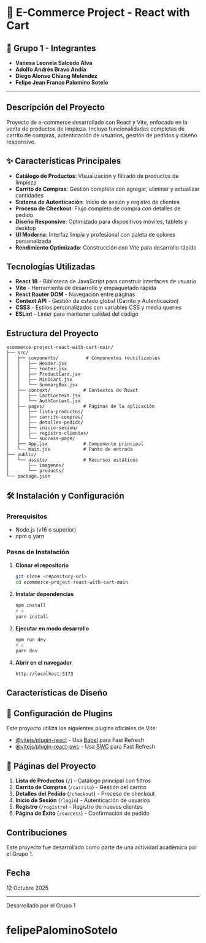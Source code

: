 # 🛒 E-Commerce Project - React with Cart

## 👥 Grupo 1 - Integrantes

- **Vanesa Leonela Salcedo Alva**
- **Adolfo Andrés Bravo Andía**
- **Diego Alonso Chiang Meléndez**
- **Felipe Jean Franco Palomino Sotelo**

---

##  Descripción del Proyecto

Proyecto de e-commerce desarrollado con React y Vite, enfocado en la venta de productos de limpieza. Incluye funcionalidades completas de carrito de compras, autenticación de usuarios, gestión de pedidos y diseño responsive.

## ✨ Características Principales

- **Catálogo de Productos**: Visualización y filtrado de productos de limpieza
- **Carrito de Compras**: Gestión completa con agregar, eliminar y actualizar cantidades
- **Sistema de Autenticación**: Inicio de sesión y registro de clientes
- **Proceso de Checkout**: Flujo completo de compra con detalles de pedido
- **Diseño Responsive**: Optimizado para dispositivos móviles, tablets y desktop
- **UI Moderna**: Interfaz limpia y profesional con paleta de colores personalizada
- **Rendimiento Optimizado**: Construcción con Vite para desarrollo rápido

## Tecnologías Utilizadas

- **React 18** - Biblioteca de JavaScript para construir interfaces de usuario
- **Vite** - Herramienta de desarrollo y empaquetado rápida
- **React Router DOM** - Navegación entre páginas
- **Context API** - Gestión de estado global (Carrito y Autenticación)
- **CSS3** - Estilos personalizados con variables CSS y media queries
- **ESLint** - Linter para mantener calidad del código

## Estructura del Proyecto

```
ecommerce-project-react-with-cart-main/
├── src/
│   ├── components/          # Componentes reutilizables
│   │   ├── Header.jsx
│   │   ├── Footer.jsx
│   │   ├── ProductCard.jsx
│   │   ├── MiniCart.jsx
│   │   └── SummaryBox.jsx
│   ├── context/            # Contextos de React
│   │   ├── CartContext.jsx
│   │   └── AuthContext.jsx
│   ├── pages/              # Páginas de la aplicación
│   │   ├── lista-productos/
│   │   ├── carrito-compras/
│   │   ├── detalles-pedido/
│   │   ├── inicio-sesion/
│   │   ├── registro-clientes/
│   │   └── success-page/
│   ├── App.jsx             # Componente principal
│   └── main.jsx            # Punto de entrada
├── public/
│   └── assets/             # Recursos estáticos
│       ├── imagenes/
│       └── products/
└── package.json
```

## 🛠️ Instalación y Configuración

### Prerequisitos

- Node.js (v16 o superior)
- npm o yarn

### Pasos de Instalación

1. **Clonar el repositorio**
   ```bash
   git clone <repository-url>
   cd ecommerce-project-react-with-cart-main
   ```

2. **Instalar dependencias**
   ```bash
   npm install
   # o
   yarn install
   ```

3. **Ejecutar en modo desarrollo**
   ```bash
   npm run dev
   # o
   yarn dev
   ```

4. **Abrir en el navegador**
   ```
   http://localhost:5173
   ```


## Características de Diseño

## 🔧 Configuración de Plugins

Este proyecto utiliza los siguientes plugins oficiales de Vite:

- [@vitejs/plugin-react](https://github.com/vitejs/vite-plugin-react/blob/main/packages/plugin-react/README.md) - Usa [Babel](https://babeljs.io/) para Fast Refresh
- [@vitejs/plugin-react-swc](https://github.com/vitejs/vite-plugin-react-swc) - Usa [SWC](https://swc.rs/) para Fast Refresh

## 📄 Páginas del Proyecto

1. **Lista de Productos** (`/`) - Catálogo principal con filtros
2. **Carrito de Compras** (`/carrito`) - Gestión del carrito
3. **Detalles del Pedido** (`/checkout`) - Proceso de checkout
4. **Inicio de Sesión** (`/login`) - Autenticación de usuarios
5. **Registro** (`/registro`) - Registro de nuevos clientes
6. **Página de Éxito** (`/success`) - Confirmación de pedido

## Contribuciones

Este proyecto fue desarrollado como parte de una actividad académica por el Grupo 1.

## Fecha

12 Octubre 2025

---

Desarrollado por el Grupo 1
# felipePalominoSotelo
